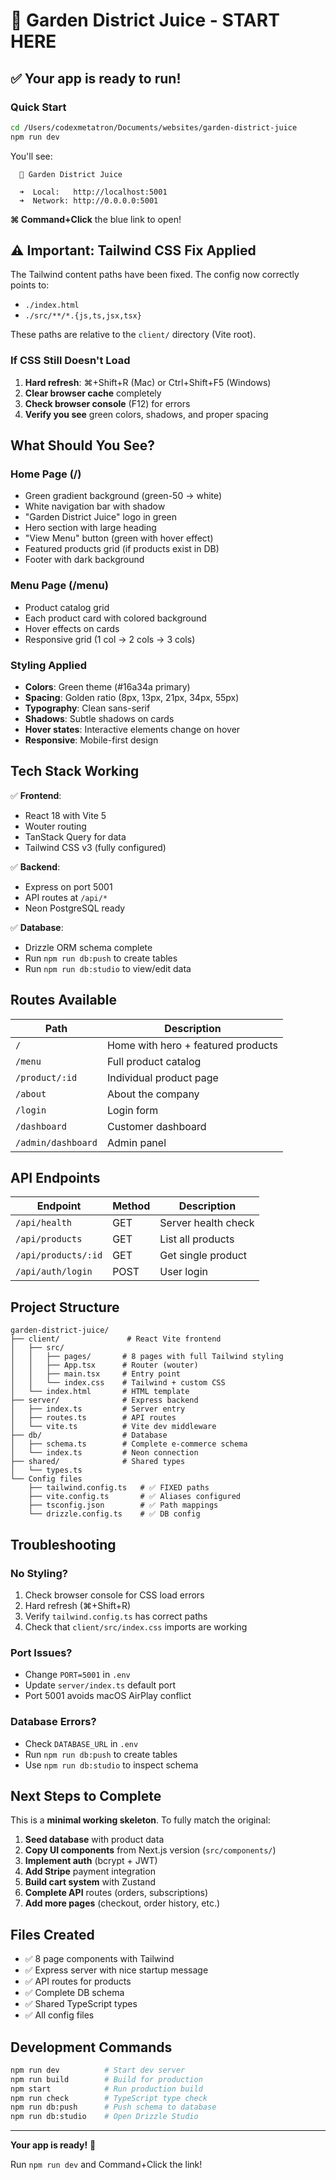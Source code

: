 # 🚀 Garden District Juice - START HERE

## ✅ Your app is ready to run!

### Quick Start

```bash
cd /Users/codexmetatron/Documents/websites/garden-district-juice
npm run dev
```

You'll see:
```
  🚀 Garden District Juice

  ➜  Local:   http://localhost:5001
  ➜  Network: http://0.0.0.0:5001
```

**⌘ Command+Click** the blue link to open!

## ⚠️ Important: Tailwind CSS Fix Applied

The Tailwind content paths have been fixed. The config now correctly points to:
- `./index.html`
- `./src/**/*.{js,ts,jsx,tsx}`

These paths are relative to the `client/` directory (Vite root).

### If CSS Still Doesn't Load

1. **Hard refresh**: ⌘+Shift+R (Mac) or Ctrl+Shift+F5 (Windows)
2. **Clear browser cache** completely
3. **Check browser console** (F12) for errors
4. **Verify you see** green colors, shadows, and proper spacing

## What Should You See?

### Home Page (/)
- Green gradient background (green-50 → white)
- White navigation bar with shadow
- "Garden District Juice" logo in green
- Hero section with large heading
- "View Menu" button (green with hover effect)
- Featured products grid (if products exist in DB)
- Footer with dark background

### Menu Page (/menu)
- Product catalog grid
- Each product card with colored background
- Hover effects on cards
- Responsive grid (1 col → 2 cols → 3 cols)

### Styling Applied
- **Colors**: Green theme (#16a34a primary)
- **Spacing**: Golden ratio (8px, 13px, 21px, 34px, 55px)
- **Typography**: Clean sans-serif
- **Shadows**: Subtle shadows on cards
- **Hover states**: Interactive elements change on hover
- **Responsive**: Mobile-first design

## Tech Stack Working

✅ **Frontend**:
- React 18 with Vite 5
- Wouter routing
- TanStack Query for data
- Tailwind CSS v3 (fully configured)

✅ **Backend**:
- Express on port 5001
- API routes at `/api/*`
- Neon PostgreSQL ready

✅ **Database**:
- Drizzle ORM schema complete
- Run `npm run db:push` to create tables
- Run `npm run db:studio` to view/edit data

## Routes Available

| Path | Description |
|------|-------------|
| `/` | Home with hero + featured products |
| `/menu` | Full product catalog |
| `/product/:id` | Individual product page |
| `/about` | About the company |
| `/login` | Login form |
| `/dashboard` | Customer dashboard |
| `/admin/dashboard` | Admin panel |

## API Endpoints

| Endpoint | Method | Description |
|----------|--------|-------------|
| `/api/health` | GET | Server health check |
| `/api/products` | GET | List all products |
| `/api/products/:id` | GET | Get single product |
| `/api/auth/login` | POST | User login |

## Project Structure

```
garden-district-juice/
├── client/               # React Vite frontend
│   ├── src/
│   │   ├── pages/       # 8 pages with full Tailwind styling
│   │   ├── App.tsx      # Router (wouter)
│   │   ├── main.tsx     # Entry point
│   │   └── index.css    # Tailwind + custom CSS
│   └── index.html       # HTML template
├── server/              # Express backend
│   ├── index.ts         # Server entry
│   ├── routes.ts        # API routes
│   └── vite.ts          # Vite dev middleware
├── db/                  # Database
│   ├── schema.ts        # Complete e-commerce schema
│   └── index.ts         # Neon connection
├── shared/              # Shared types
│   └── types.ts
└── Config files
    ├── tailwind.config.ts   # ✅ FIXED paths
    ├── vite.config.ts       # ✅ Aliases configured
    ├── tsconfig.json        # ✅ Path mappings
    └── drizzle.config.ts    # ✅ DB config
```

## Troubleshooting

### No Styling?
1. Check browser console for CSS load errors
2. Hard refresh (⌘+Shift+R)
3. Verify `tailwind.config.ts` has correct paths
4. Check that `client/src/index.css` imports are working

### Port Issues?
- Change `PORT=5001` in `.env`
- Update `server/index.ts` default port
- Port 5001 avoids macOS AirPlay conflict

### Database Errors?
- Check `DATABASE_URL` in `.env`
- Run `npm run db:push` to create tables
- Use `npm run db:studio` to inspect schema

## Next Steps to Complete

This is a **minimal working skeleton**. To fully match the original:

1. **Seed database** with product data
2. **Copy UI components** from Next.js version (`src/components/`)
3. **Implement auth** (bcrypt + JWT)
4. **Add Stripe** payment integration
5. **Build cart system** with Zustand
6. **Complete API** routes (orders, subscriptions)
7. **Add more pages** (checkout, order history, etc.)

## Files Created

- ✅ 8 page components with Tailwind
- ✅ Express server with nice startup message
- ✅ API routes for products
- ✅ Complete DB schema
- ✅ Shared TypeScript types
- ✅ All config files

## Development Commands

```bash
npm run dev          # Start dev server
npm run build        # Build for production
npm start            # Run production build
npm run check        # TypeScript type check
npm run db:push      # Push schema to database
npm run db:studio    # Open Drizzle Studio
```

---

**Your app is ready!** 🎉

Run `npm run dev` and Command+Click the link!
